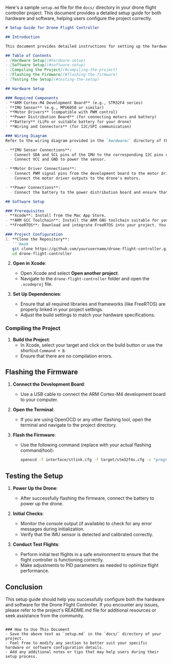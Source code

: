 Here's a sample `setup.md` file for the `docs/` directory in your drone flight controller project. This document provides a detailed setup guide for both hardware and software, helping users configure the project correctly.

```markdown
# Setup Guide for Drone Flight Controller

## Introduction

This document provides detailed instructions for setting up the hardware and software components required to run the Drone Flight Controller on an ARM Cortex-M4 microcontroller. 

## Table of Contents
- [Hardware Setup](#hardware-setup)
- [Software Setup](#software-setup)
- [Compiling the Project](#compiling-the-project)
- [Flashing the Firmware](#flashing-the-firmware)
- [Testing the Setup](#testing-the-setup)

## Hardware Setup

### Required Components
- **ARM Cortex-M4 Development Board** (e.g., STM32F4 series)
- **IMU Sensor** (e.g., MPU6050 or similar)
- **Motor Drivers** (compatible with PWM control)
- **Power Distribution Board** (for connecting motors and battery)
- **Battery** (LiPo or suitable battery for your drone)
- **Wiring and Connectors** (for I2C/SPI communication)

### Wiring Diagram
Refer to the wiring diagram provided in the `hardware/` directory of the project. Make sure to connect the components as follows:

- **IMU Sensor Connections**:
  - Connect SDA and SCL pins of the IMU to the corresponding I2C pins on the development board.
  - Connect VCC and GND to power the sensor.

- **Motor Driver Connections**:
  - Connect PWM signal pins from the development board to the motor driver inputs.
  - Connect the motor driver outputs to the drone's motors.

- **Power Connections**:
  - Connect the battery to the power distribution board and ensure that all components receive power.

## Software Setup

### Prerequisites
- **Xcode**: Install from the Mac App Store.
- **ARM GCC Toolchain**: Install the ARM GNU toolchain suitable for your development environment.
- **FreeRTOS**: Download and integrate FreeRTOS into your project. You can find it at [FreeRTOS.org](https://www.freertos.org/).

### Project Configuration
1. **Clone the Repository**:
   ```bash
   git clone https://github.com/yourusername/drone-flight-controller.git
   cd drone-flight-controller
   ```

2. **Open in Xcode**:
   - Open Xcode and select **Open another project**.
   - Navigate to the `drone-flight-controller` folder and open the `.xcodeproj` file.

3. **Set Up Dependencies**:
   - Ensure that all required libraries and frameworks (like FreeRTOS) are properly linked in your project settings.
   - Adjust the build settings to match your hardware specifications.

### Compiling the Project
1. **Build the Project**:
   - In Xcode, select your target and click on the build button or use the shortcut `Command + B`.
   - Ensure that there are no compilation errors.

## Flashing the Firmware

1. **Connect the Development Board**:
   - Use a USB cable to connect the ARM Cortex-M4 development board to your computer.

2. **Open the Terminal**:
   - If you are using OpenOCD or any other flashing tool, open the terminal and navigate to the project directory.

3. **Flash the Firmware**:
   - Use the following command (replace with your actual flashing command/tool):
     ```bash
     openocd -f interface/stlink.cfg -f target/stm32f4x.cfg -c "program build/DroneFlightController.elf verify reset exit"
     ```

## Testing the Setup

1. **Power Up the Drone**:
   - After successfully flashing the firmware, connect the battery to power up the drone.

2. **Initial Checks**:
   - Monitor the console output (if available) to check for any error messages during initialization.
   - Verify that the IMU sensor is detected and calibrated correctly.

3. **Conduct Test Flights**:
   - Perform initial test flights in a safe environment to ensure that the flight controller is functioning correctly.
   - Make adjustments to PID parameters as needed to optimize flight performance.

## Conclusion

This setup guide should help you successfully configure both the hardware and software for the Drone Flight Controller. If you encounter any issues, please refer to the project's README.md file for additional resources or seek assistance from the community.
```

### How to Use This Document
- Save the above text as `setup.md` in the `docs/` directory of your project.
- Feel free to modify any section to better suit your specific hardware or software configuration details.
- Add any additional notes or tips that may help users during their setup process.
